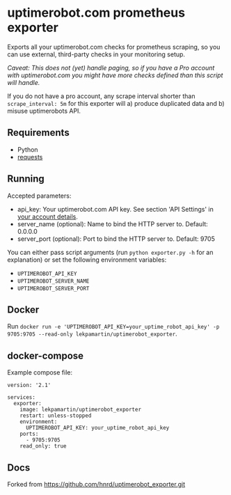 # uptimerobot.com prometheus exporter

Exports all your uptimerobot.com checks for prometheus scraping,
so you can use external, third-party checks in your monitoring setup.

*Caveat: This does not (yet) handle paging, so if you have a Pro account
with uptimerobot.com you might have more checks defined than this script
will handle.*

If you do not have a pro account, any scrape interval shorter than
`scrape_interval: 5m` for this exporter will a) produce duplicated data
and b) misuse uptimerobots API.

## Requirements

* Python
* [requests](http://www.python-requests.org/en/master/)

## Running

Accepted parameters:

* api_key: Your uptimerobot.com API key. See section 'API Settings' in [your account details](https://uptimerobot.com/dashboard#mySettings).
* server_name (optional): Name to bind the HTTP server to. Default: 0.0.0.0
* server_port (optional): Port to bind the HTTP server to. Default: 9705

You can either pass script arguments (run `python exporter.py -h` for an explanation)
or set the following environment variables:

* `UPTIMEROBOT_API_KEY`
* `UPTIMEROBOT_SERVER_NAME`
* `UPTIMEROBOT_SERVER_PORT`

## Docker

Run `docker run -e 'UPTIMEROBOT_API_KEY=your_uptime_robot_api_key' -p 9705:9705 --read-only lekpamartin/uptimerobot_exporter`.

## docker-compose

Example compose file:

    version: '2.1'
    
    services:
      exporter:
        image: lekpamartin/uptimerobot_exporter
        restart: unless-stopped
        environment:
          UPTIMEROBOT_API_KEY: your_uptime_robot_api_key
        ports:
          - 9705:9705
        read_only: true


## Docs
Forked from https://github.com/hnrd/uptimerobot_exporter.git
